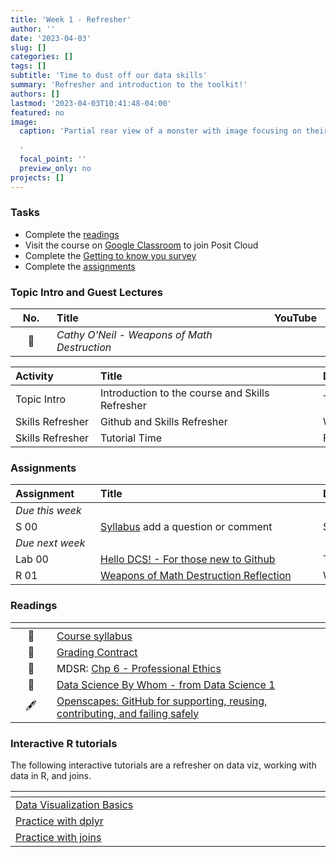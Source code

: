 ```yaml
---
title: 'Week 1 - Refresher'
author: ''
date: '2023-04-03'
slug: []
categories: []
tags: []
subtitle: 'Time to dust off our data skills'
summary: 'Refresher and introduction to the toolkit!'
authors: []
lastmod: '2023-04-03T10:41:48-04:00'
featured: no
image:
  caption: 'Partial rear view of a monster with image focusing on their safety harness with a GitHub Octocat logo, chalk bag, carabiners, and rope. Artwork by <a href="https://github.com/allisonhorst/stats-illustrations/blob/main/github-illustrated-series/github_harness.jpeg">Allison Horst</a>
  
  '
  focal_point: ''
  preview_only: no
projects: []
---
```


### Tasks

- Complete the [readings](/post/01-week/#readings)
- Visit the course on [Google Classroom](https://classroom.google.com/) to join Posit Cloud
- Complete the [Getting to know you survey](https://forms.gle/K5g5vwPsRCsgoDhv6)
- Complete the [assignments](/post/01-week/#assignments)

### Topic Intro and Guest Lectures

| <div style="width:50px;text-align:center">No.</div> | <div style="width:250px;text-align:left">Title</div> | <div style="width:80px;text-align:center">YouTube</div> |
|:---:|:---------------------|:-----------:|
| :microphone: | *Cathy O'Neil - Weapons of Math Destruction* | [<span style='color: red;'><i class='fab fa-youtube fa-lg'></i></span>](https://youtu.be/TQHs8SA1qpk) |

| <div style="width:120px;text-align:left">Activity</div> | <div style="width:340px;text-align:left">Title</div> | <div style="width:200px;text-align:left">Date</div> |
|:---|:---|:---|
| Topic Intro | Introduction to the course and Skills Refresher | Tue |
| Skills Refresher | Github and Skills Refresher | Wed |
| Skills Refresher | Tutorial Time | Fri |


### Assignments

| <div style="width:120px;text-align:left">Assignment</div> | <div style="width:340px;text-align:left">Title</div> | <div style="width:200px;text-align:left">Due</div> |
|:---|:---|:---|
| *Due this week* | | |
| S 00 | [Syllabus](https://classroom.google.com/) add a question or comment | Sun, 9 April, 23:59 EST |
| *Due next week* | | |
| Lab 00 | [Hello DCS! - For those new to Github](https://laurielbaker.github.io/DCS-210/course-materials/lab-instructions/lab-01/lab-01-hello-r.html)  | Tue, 11 Apr|
| R 01 | [Weapons of Math Destruction Reflection](https://classroom.google.com/)  | Wed, 12 Apr|

### Readings

| <div style="width:50px"></div>  | <div style="width:420px"></div>  |  <div style="width:200px"></div> |
|:---:|:---|:---:|
| :page_facing_up: | [Course syllabus](/#syllabus) | **Required** | 
| :page_facing_up: | [Grading Contract](https://classroom.google.com/) | **Required** | 
| :open_book: | MDSR: [Chp 6 - Professional Ethics](https://mdsr-book.github.io/excerpts/mdsr-ethics.pdf) | **Required** |
| :page_facing_up: | [Data Science By Whom - from Data Science 1](https://data-feminism.mitpress.mit.edu/pub/vi8obxh7#data-science-by-whom) | **Optional** |
| :fountain_pen: |[Openscapes: GitHub for supporting, reusing, contributing, and failing safely](https://www.openscapes.org/blog/2022/05/27/github-illustrated-series/) | **Optional** |


### Interactive R tutorials

The following interactive tutorials are a refresher on data viz, working with data in R, and joins.

|  <div style="width:480px"></div>  |  <div style="width:200px"></div>  |
|:---|:---|
| [Data Visualization Basics](https://posit.cloud/learn/primers/1.1)         | Extra practice   |
| [Practice with dplyr](https://posit.cloud/learn/primers/2.2)         | Extra practice |
| [Practice with joins](https://posit.cloud/learn/primers/4.3)         | Extra practice |

